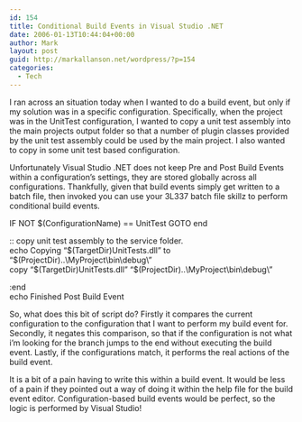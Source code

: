 ```yaml
---
id: 154
title: Conditional Build Events in Visual Studio .NET
date: 2006-01-13T10:44:04+00:00
author: Mark
layout: post
guid: http://markallanson.net/wordpress/?p=154
categories:
  - Tech
---
```

I ran across an situation today when I wanted to do a build event, but only if my solution was in a specific configuration. Specifically, when the project was in the UnitTest configuration, I wanted to copy a unit test assembly into the main projects output folder so that a number of plugin classes provided by the unit test assembly could be used by the main project. I also wanted to copy in some unit test based configuration.

Unfortunately Visual Studio .NET does not keep Pre and Post Build Events within a configuration&#8217;s settings, they are stored globally across all configurations. Thankfully, given that build events simply get written to a batch file, then invoked you can use your 3L337 batch file skillz to perform conditional build events.

<div class="code">
  IF NOT $(ConfigurationName) == UnitTest GOTO end</p> 
  
  <p>
    :: copy unit test assembly to the service folder.<br /> echo Copying &#8220;$(TargetDir)UnitTests.dll&#8221; to &#8220;$(ProjectDir)..\MyProject\bin\debug\&#8221;<br /> copy &#8220;$(TargetDir)UnitTests.dll&#8221; &#8220;$(ProjectDir)..\MyProject\bin\debug\&#8221;
  </p>
  
  <p>
    :end<br /> echo Finished Post Build Event
  </p>
</div>

So, what does this bit of script do? Firstly it compares the current configuration to the configuration that I want to perform my build event for. Secondly, it negates this comparison, so that if the configuration is not what i&#8217;m looking for the branch jumps to the end without executing the build event. Lastly, if the configurations match, it performs the real actions of the build event.

It is a bit of a pain having to write this within a build event. It would be less of a pain if they pointed out a way of doing it within the help file for the build event editor. Configuration-based build events would be perfect, so the logic is performed by Visual Studio!